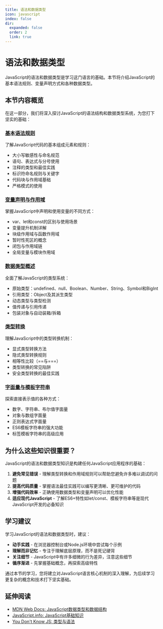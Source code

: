 ```yaml
---
title: 语法和数据类型
icon: javascript
index: false
dir:
  expanded: false
  order: 2
  link: true
---
```


# 语法和数据类型

JavaScript的语法和数据类型是学习这门语言的基础。本节将介绍JavaScript的基本语法规则、变量声明方式和各种数据类型。

## 本节内容概览

在这一部分，我们将深入探讨JavaScript的语法结构和数据类型系统，为您打下坚实的基础：

### [基本语法规则](./1.2.1-基本语法规则.md)

了解JavaScript代码的基本组成元素和规则：
- 大小写敏感性与命名规范
- 语句、表达式与分号使用
- 注释的类型和最佳实践
- 标识符命名规则与关键字
- 代码块与作用域基础
- 严格模式的使用

### [变量声明与作用域](./1.2.2-变量声明与作用域.md)

掌握JavaScript中声明和使用变量的不同方式：
- var、let和const的区别与使用场景
- 变量提升机制详解
- 块级作用域与函数作用域
- 暂时性死区的概念
- 闭包与作用域链
- 全局变量与模块作用域

### [数据类型概述](./1.2.3-数据类型概述.md)

全面了解JavaScript的类型系统：
- 原始类型：undefined、null、Boolean、Number、String、Symbol和BigInt
- 引用类型：Object及其派生类型
- 动态类型与类型检测
- 值传递与引用传递
- 包装对象与自动装箱/拆箱

### [类型转换](./1.2.4-类型转换.md)

理解JavaScript中的类型转换机制：
- 显式类型转换方法
- 隐式类型转换规则
- 相等性比较（==与===）
- 类型转换的常见陷阱
- 安全类型转换的最佳实践

### [字面量与模板字符串](./1.2.5-字面量与模板字符串.md)

探索直接表示值的各种方式：
- 数字、字符串、布尔值字面量
- 对象与数组字面量
- 正则表达式字面量
- ES6模板字符串的强大功能
- 标签模板字符串的高级应用

## 为什么这些知识很重要？

JavaScript的语法和数据类型知识是构建任何JavaScript应用程序的基础：

1. **避免常见错误** - 理解类型转换和作用域规则可以帮助您避免许多难以调试的问题
2. **提高代码质量** - 掌握语法最佳实践可以编写更清晰、更可维护的代码
3. **增强代码效率** - 正确使用数据类型和变量声明可以优化性能
4. **适应现代JavaScript** - 了解ES6+特性如let/const、模板字符串等是现代JavaScript开发的必备知识

## 学习建议

学习JavaScript的语法和数据类型时，建议：

- **动手实践** - 在浏览器控制台或Node.js环境中尝试每个示例
- **理解而非记忆** - 专注于理解底层原理，而不是死记硬背
- **关注细节** - JavaScript中有许多细微的行为差异，注意这些细节
- **循序渐进** - 先掌握基础概念，再探索高级特性

通过本节的学习，您将建立对JavaScript语言核心机制的深入理解，为后续学习更复杂的概念和技术打下坚实基础。

## 延伸阅读

- [MDN Web Docs: JavaScript数据类型和数据结构](https://developer.mozilla.org/zh-CN/docs/Web/JavaScript/Data_structures)
- [JavaScript.info: JavaScript基础知识](https://zh.javascript.info/first-steps)
- [You Don't Know JS: 类型与语法](https://github.com/getify/You-Dont-Know-JS/blob/1st-ed/types%20%26%20grammar/README.md)
